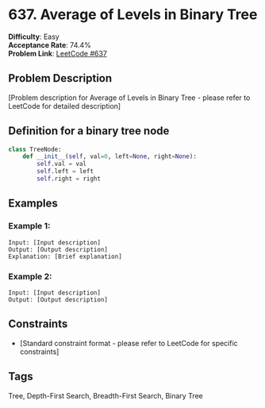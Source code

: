 # 637. Average of Levels in Binary Tree

**Difficulty**: Easy  
**Acceptance Rate**: 74.4%  
**Problem Link**: [LeetCode #637](https://leetcode.com/problems/average-of-levels-in-binary-tree/)

## Problem Description

[Problem description for Average of Levels in Binary Tree - please refer to LeetCode for detailed description]

## Definition for a binary tree node

```python
class TreeNode:
    def __init__(self, val=0, left=None, right=None):
        self.val = val
        self.left = left
        self.right = right
```

## Examples

### Example 1:
```
Input: [Input description]
Output: [Output description]
Explanation: [Brief explanation]
```

### Example 2:
```
Input: [Input description]
Output: [Output description]
```

## Constraints

- [Standard constraint format - please refer to LeetCode for specific constraints]

## Tags
Tree, Depth-First Search, Breadth-First Search, Binary Tree
